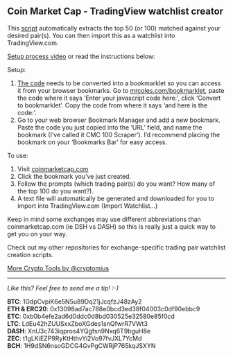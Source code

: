 ## Coin Market Cap - TradingView watchlist creator
This [script](https://github.com/cryptomius/cmc100/blob/master/coin-market-cap-tradingview-watchlist.js) automatically extracts the top 50 (or 100) matched against your desired pair(s). You can then import this as a watchlist into TradingView.com.

[Setup process video](https://www.dropbox.com/s/1brs28ywpe2sm6t/CMC%20scraper%20setup.mov?dl=1) or read the instructions below:

Setup:

1. [The code](https://raw.githubusercontent.com/cryptomius/cmc100/master/coin-market-cap-tradingview-watchlist.js) needs to be converted into a bookmarklet so you can access it from your browser bookmarks. 
Go to [mrcoles.com/bookmarklet](https://mrcoles.com/bookmarklet/), paste the code where it says ‘Enter your javascript code here:’, click ‘Convert to bookmarklet’. Copy the code from where it says ‘and here is the code:’.
2. Go to your web browser Bookmark Manager and add a new bookmark. Paste the code you just copied into the ‘URL’ field, and name the bookmark (I’ve called it CMC 100 Scraper’). I’d recommend placing the bookmark on your ‘Bookmarks Bar’ for easy access.

To use:

1. Visit [coinmarketcap.com](http://www.coinmarketcap.com)
2. Click the bookmark you’ve just created.
3. Follow the prompts (which trading pair(s) do you want? How many of the top 100 do you want?).
4. A text file will automatically be generated and downloaded for you to import into TradingView.com (Import Watchlist…)

Keep in mind some exchanges may use different abbreviations than coinmarketcap.com (ie DSH vs DASH) so this is really just a quick way to get you on your way.

Check out my other repositories for exchange-specific trading pair watchlist creation scripts.

[More Crypto Tools by @cryptomius](https://github.com/cryptomius/Cryptomius-Crypto-Tools-Overview)

---
*Like this? Feel free to send me a tip! :-)*

**BTC**: 1GdpCvpiK6e5N5u89Dq21jJcqfzJ48zAy2  
**ETH & ERC20**: 0x13098ad7ac788e0bcd3ed38f04003c0df90ebbc9  
**ETC**: 0xb0b4efe2ad6d0ddc0d8bd030525e32580e85f0cd  
**LTC**: LdEu42hZUUSxxZboXGdes1snQfwrR7VWt3  
**DASH**: XnU3c743iqpros4YQgfsn9Nxq6T9bguH8e  
**ZEC**: t1gLKiEZP9RyKtHthvYi2Vo97fvJXL7YcMd  
**BCH**: 1H9dSN6nsoGDCG4GvPgCWRjP765kqJSXYN
